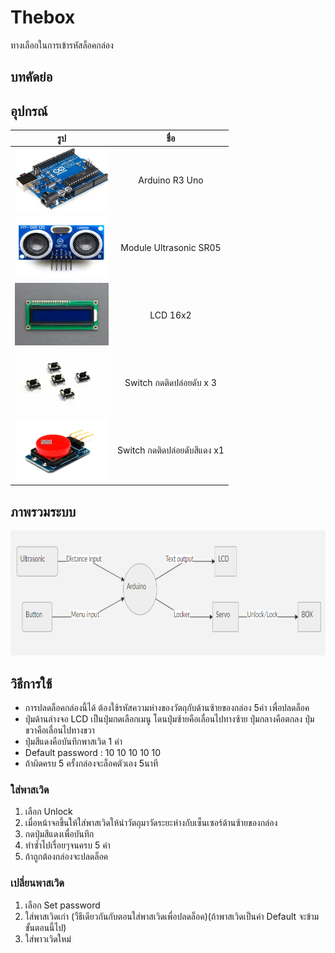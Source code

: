 # Thebox
ทางเลือกในการเข้ารหัสล็อคกล่อง

## บทคัดย่อ

## อุปกรณ์
| รูป   |      ชื่อ      |
|----------|:-------------:|
| <img src="https://github.com/TheMhee/THEBOX/blob/master/pic/r3.jpg" width="150" height="100"/> | Arduino R3 Uno |
| <img src="https://github.com/TheMhee/THEBOX/blob/master/pic/sr05.jpg" width="150" height="100"/> |  Module Ultrasonic SR05 |
| <img src="https://github.com/TheMhee/THEBOX/blob/master/pic/lcd.jpg" width="150" height="100"/> | LCD 16x2 |
| <img src="https://github.com/TheMhee/THEBOX/blob/master/pic/sw1.jpg" width="150" height="100"/> | Switch กดติดปล่อยดับ x 3|
| <img src="https://github.com/TheMhee/THEBOX/blob/master/pic/swr.jpg" width="150" height="100"/> | Switch กดติดปล่อยดับสีแดง x1 |


## ภาพรวมระบบ
<img src="https://github.com/TheMhee/THEBOX/blob/master/pic/Untitled.png" width="800" height="200"/>

## วิธีการใช้
- การปลดล็อคกล่องนี้ได้ ต้องใช้รหัสความห่างของวัตถุกับด้านซ้ายของกล่อง 5ค่า เพื่อปลดล็อค
- ปุ่มด้านล่างจอ LCD เป็นปุ่มกดเลือกเมนู โดนปุ่มซ้ายคือเลื่อนไปทางซ้าย ปุ่มกลางคือตกลง ปุ่มขวาคือเลื่อนไปทางขวา
- ปุ่มสีแดงคือบันทึกพาสเวิด 1 ค่า
- Default password : 10 10 10 10 10
- ถ้าผิดครบ 5 ครั้งกล่องจะล็อคตัวเอง 5นาที
 ### ใส่พาสเวิด
 1. เลือก Unlock
 2. เมื่อหน้าจอขึ้นให้ใส่พาสเวิดให้นำวัตถุมาวัดระยะห่างกับเซ็นเซอร์ด้านซ้ายของกล่อง
 3. กดปุ่มสีแดงเพื่อบันทึก
 4. ทำซ้ำไปเรื่อยๆจนครบ 5 ค่า
 5. ถ้าถูกต้องกล่องจะปลดล็อค
### เปลี่ยนพาสเวิด
 1. เลือก Set password
 2. ใส่พาสเวิดเก่า (วืธีเดียวกันกับตอนใส่พาสเวิดเพื่อปลดล็อค)(ถ้าพาสเวิดเป็นค่า Default จะข้ามขั้นตอนนี้ไป)
 3. ใส่พาวเวิดใหม่


